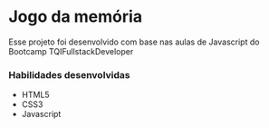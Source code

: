 # Jogo da memória

Esse projeto foi desenvolvido com base nas aulas de Javascript do Bootcamp TQIFullstackDeveloper

### Habilidades desenvolvidas
- HTML5
- CSS3
- Javascript
